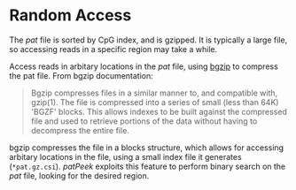 # Random Access
The _pat_ file is sorted by CpG index, and is gzipped. It is typically a large file, so accessing reads in a specific region may take a while.

Access reads in arbitary locations in the _pat_ file, using [bgzip](http://www.htslib.org/doc/bgzip.html) to compress the pat file. From bgzip documentation:

>  Bgzip compresses files in a similar manner to, and compatible with, gzip(1). The file is compressed into a series of small (less than 64K) 'BGZF' blocks. This allows indexes to be built against the compressed file and used to retrieve portions of the data without having to decompress the entire file.

bgzip compresses the file in a blocks structure, which allows for accessing arbitary locations in the file, using a small index file it generates (`*pat.gz.csi`). _patPeek_ exploits this feature to perform binary search on the _pat_ file, looking for the desired region.



